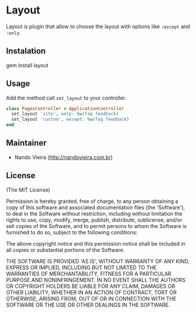 # Layout

Layout is plugin that allow to choose the layout with options like
`:except` and `:only`.

## Instalation

  gem install layout

## Usage

Add the method call `set_layout` to your controller.

```ruby
class PagesController < ApplicationController
  set_layout 'site', only: %w(faq feedback)
  set_layout 'custom', except: %w(faq feedback)
end
```

## Maintainer

* Nando Vieira (http://nandovieira.com.br)

## License

(The MIT License)

Permission is hereby granted, free of charge, to any person obtaining
a copy of this software and associated documentation files (the
'Software'), to deal in the Software without restriction, including
without limitation the rights to use, copy, modify, merge, publish,
distribute, sublicense, and/or sell copies of the Software, and to
permit persons to whom the Software is furnished to do so, subject to
the following conditions:

The above copyright notice and this permission notice shall be
included in all copies or substantial portions of the Software.

THE SOFTWARE IS PROVIDED 'AS IS', WITHOUT WARRANTY OF ANY KIND,
EXPRESS OR IMPLIED, INCLUDING BUT NOT LIMITED TO THE WARRANTIES OF
MERCHANTABILITY, FITNESS FOR A PARTICULAR PURPOSE AND NONINFRINGEMENT.
IN NO EVENT SHALL THE AUTHORS OR COPYRIGHT HOLDERS BE LIABLE FOR ANY
CLAIM, DAMAGES OR OTHER LIABILITY, WHETHER IN AN ACTION OF CONTRACT,
TORT OR OTHERWISE, ARISING FROM, OUT OF OR IN CONNECTION WITH THE
SOFTWARE OR THE USE OR OTHER DEALINGS IN THE SOFTWARE.
